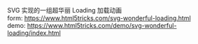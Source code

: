 SVG 实现的一组超华丽 Loading 加载动画  
form: https://www.html5tricks.com/svg-wonderful-loading.html  
demo: https://www.html5tricks.com/demo/svg-wonderful-loading/index.html
